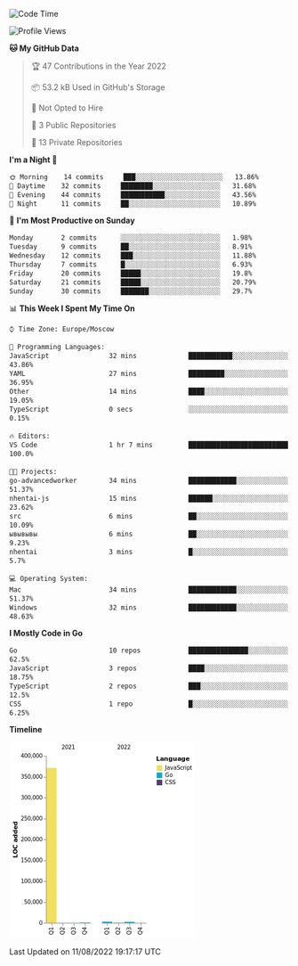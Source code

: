 <!--START_SECTION:waka-->
![Code Time](http://img.shields.io/badge/Code%20Time-398%20hrs%2055%20mins-blue)

![Profile Views](http://img.shields.io/badge/Profile%20Views-0-blue)

**🐱 My GitHub Data** 

> 🏆 47 Contributions in the Year 2022
 > 
> 📦 53.2 kB Used in GitHub's Storage 
 > 
> 🚫 Not Opted to Hire
 > 
> 📜 3 Public Repositories 
 > 
> 🔑 13 Private Repositories  
 > 
**I'm a Night 🦉** 

```text
🌞 Morning    14 commits     ███░░░░░░░░░░░░░░░░░░░░░░   13.86% 
🌆 Daytime    32 commits     ████████░░░░░░░░░░░░░░░░░   31.68% 
🌃 Evening    44 commits     ███████████░░░░░░░░░░░░░░   43.56% 
🌙 Night      11 commits     ██░░░░░░░░░░░░░░░░░░░░░░░   10.89%

```
📅 **I'm Most Productive on Sunday** 

```text
Monday       2 commits      ░░░░░░░░░░░░░░░░░░░░░░░░░   1.98% 
Tuesday      9 commits      ██░░░░░░░░░░░░░░░░░░░░░░░   8.91% 
Wednesday    12 commits     ███░░░░░░░░░░░░░░░░░░░░░░   11.88% 
Thursday     7 commits      █░░░░░░░░░░░░░░░░░░░░░░░░   6.93% 
Friday       20 commits     █████░░░░░░░░░░░░░░░░░░░░   19.8% 
Saturday     21 commits     █████░░░░░░░░░░░░░░░░░░░░   20.79% 
Sunday       30 commits     ███████░░░░░░░░░░░░░░░░░░   29.7%

```


📊 **This Week I Spent My Time On** 

```text
⌚︎ Time Zone: Europe/Moscow

💬 Programming Languages: 
JavaScript               32 mins             ███████████░░░░░░░░░░░░░░   43.86% 
YAML                     27 mins             █████████░░░░░░░░░░░░░░░░   36.95% 
Other                    14 mins             ████░░░░░░░░░░░░░░░░░░░░░   19.05% 
TypeScript               0 secs              ░░░░░░░░░░░░░░░░░░░░░░░░░   0.15%

🔥 Editors: 
VS Code                  1 hr 7 mins         █████████████████████████   100.0%

🐱‍💻 Projects: 
go-advancedworker        34 mins             ████████████░░░░░░░░░░░░░   51.37% 
nhentai-js               15 mins             ██████░░░░░░░░░░░░░░░░░░░   23.62% 
src                      6 mins              ██░░░░░░░░░░░░░░░░░░░░░░░   10.09% 
ывывывы                  6 mins              ██░░░░░░░░░░░░░░░░░░░░░░░   9.23% 
nhentai                  3 mins              █░░░░░░░░░░░░░░░░░░░░░░░░   5.7%

💻 Operating System: 
Mac                      34 mins             ████████████░░░░░░░░░░░░░   51.37% 
Windows                  32 mins             ████████████░░░░░░░░░░░░░   48.63%

```

**I Mostly Code in Go** 

```text
Go                       10 repos            ███████████████░░░░░░░░░░   62.5% 
JavaScript               3 repos             ████░░░░░░░░░░░░░░░░░░░░░   18.75% 
TypeScript               2 repos             ███░░░░░░░░░░░░░░░░░░░░░░   12.5% 
CSS                      1 repo              █░░░░░░░░░░░░░░░░░░░░░░░░   6.25%

```


**Timeline**

![Chart not found](https://raw.githubusercontent.com/jeezft/jeezft/main/charts/bar_graph.png) 


 Last Updated on 11/08/2022 19:17:17 UTC
<!--END_SECTION:waka-->
